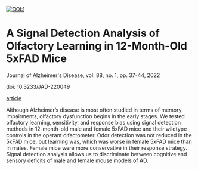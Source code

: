 [![DOI:](https://img.shields.io/badge/doi%3A-10.3233%2FJAD--220049-brightgreen)](https:/doi.org/10.3233/JAD-220049)]

# A Signal Detection Analysis of Olfactory Learning in 12-Month-Old 5xFAD Mice

Journal of Alzheimer's Disease, vol. 88, no. 1, pp. 37-44, 2022

doi: 10.3233/JAD-220049

[article](https://content.iospress.com/articles/journal-of-alzheimers-disease/jad220049)

Although Alzheimer’s disease is most often studied in terms of memory impairments, olfactory dysfunction begins in the early stages. We tested olfactory learning, sensitivity, and response bias using signal detection methods in 12-month-old male and female 5xFAD mice and their wildtype controls in the operant olfactometer. Odor detection was not reduced in the 5xFAD mice, but learning was, which was worse in female 5xFAD mice than in males. Female mice were more conservative in their response strategy. Signal detection analysis allows us to discriminate between cognitive and sensory deficits of male and female mouse models of AD.

